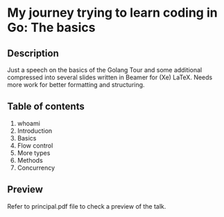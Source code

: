 # My journey trying to learn coding in Go: The basics

## Description
Just a speech on the basics of the Golang Tour and some additional compressed into several slides written in Beamer for (Xe) LaTeX. Needs more work for better formatting and structuring. 

## Table of contents
1. whoami
2. Introduction
3. Basics
4. Flow control
5. More types
6. Methods
7. Concurrency

## Preview
Refer to principal.pdf file to check a preview of the talk.
